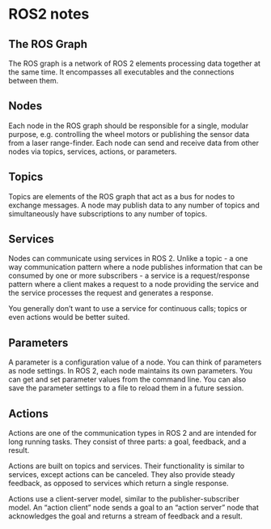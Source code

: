 # ROS2 notes

## The ROS Graph
The ROS graph is a network of ROS 2 elements processing data together at the same time. It encompasses all executables and the connections between them.

## Nodes
Each node in the ROS graph should be responsible for a single, modular purpose, e.g. controlling the wheel motors or publishing the sensor data from a laser range-finder. Each node can send and receive data from other nodes via topics, services, actions, or parameters.

## Topics
Topics are elements of the ROS graph that act as a bus for nodes to exchange messages. A node may publish data to any number of topics and simultaneously have subscriptions to any number of topics.

## Services
Nodes can communicate using services in ROS 2. Unlike a topic - a one way communication pattern where a node publishes information that can be consumed by one or more subscribers - a service is a request/response pattern where a client makes a request to a node providing the service and the service processes the request and generates a response.

You generally don’t want to use a service for continuous calls; topics or even actions would be better suited.

## Parameters
A parameter is a configuration value of a node. You can think of parameters as node settings. In ROS 2, each node maintains its own parameters. You can get and set parameter values from the command line. You can also save the parameter settings to a file to reload them in a future session.

## Actions
Actions are one of the communication types in ROS 2 and are intended for long running tasks. They consist of three parts: a goal, feedback, and a result.

Actions are built on topics and services. Their functionality is similar to services, except actions can be canceled. They also provide steady feedback, as opposed to services which return a single response.

Actions use a client-server model, similar to the publisher-subscriber model. An “action client” node sends a goal to an “action server” node that acknowledges the goal and returns a stream of feedback and a result.


